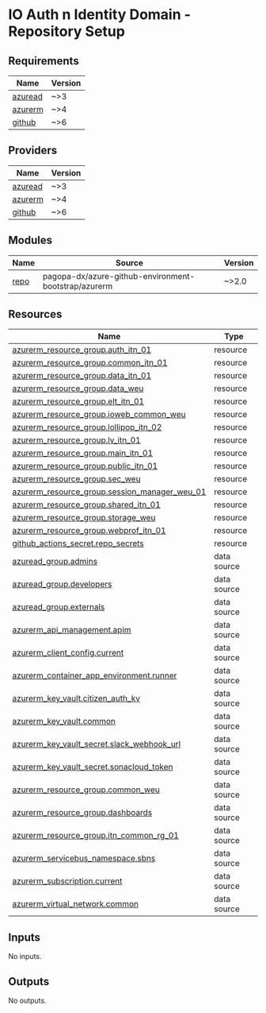 # IO Auth n Identity Domain - Repository Setup

<!-- markdownlint-disable -->
<!-- BEGIN_TF_DOCS -->
## Requirements

| Name | Version |
|------|---------|
| <a name="requirement_azuread"></a> [azuread](#requirement\_azuread) | ~>3 |
| <a name="requirement_azurerm"></a> [azurerm](#requirement\_azurerm) | ~>4 |
| <a name="requirement_github"></a> [github](#requirement\_github) | ~>6 |

## Providers

| Name | Version |
|------|---------|
| <a name="provider_azuread"></a> [azuread](#provider\_azuread) | ~>3 |
| <a name="provider_azurerm"></a> [azurerm](#provider\_azurerm) | ~>4 |
| <a name="provider_github"></a> [github](#provider\_github) | ~>6 |

## Modules

| Name | Source | Version |
|------|--------|---------|
| <a name="module_repo"></a> [repo](#module\_repo) | pagopa-dx/azure-github-environment-bootstrap/azurerm | ~>2.0 |

## Resources

| Name | Type |
|------|------|
| [azurerm_resource_group.auth_itn_01](https://registry.terraform.io/providers/hashicorp/azurerm/latest/docs/resources/resource_group) | resource |
| [azurerm_resource_group.common_itn_01](https://registry.terraform.io/providers/hashicorp/azurerm/latest/docs/resources/resource_group) | resource |
| [azurerm_resource_group.data_itn_01](https://registry.terraform.io/providers/hashicorp/azurerm/latest/docs/resources/resource_group) | resource |
| [azurerm_resource_group.data_weu](https://registry.terraform.io/providers/hashicorp/azurerm/latest/docs/resources/resource_group) | resource |
| [azurerm_resource_group.elt_itn_01](https://registry.terraform.io/providers/hashicorp/azurerm/latest/docs/resources/resource_group) | resource |
| [azurerm_resource_group.ioweb_common_weu](https://registry.terraform.io/providers/hashicorp/azurerm/latest/docs/resources/resource_group) | resource |
| [azurerm_resource_group.lollipop_itn_02](https://registry.terraform.io/providers/hashicorp/azurerm/latest/docs/resources/resource_group) | resource |
| [azurerm_resource_group.lv_itn_01](https://registry.terraform.io/providers/hashicorp/azurerm/latest/docs/resources/resource_group) | resource |
| [azurerm_resource_group.main_itn_01](https://registry.terraform.io/providers/hashicorp/azurerm/latest/docs/resources/resource_group) | resource |
| [azurerm_resource_group.public_itn_01](https://registry.terraform.io/providers/hashicorp/azurerm/latest/docs/resources/resource_group) | resource |
| [azurerm_resource_group.sec_weu](https://registry.terraform.io/providers/hashicorp/azurerm/latest/docs/resources/resource_group) | resource |
| [azurerm_resource_group.session_manager_weu_01](https://registry.terraform.io/providers/hashicorp/azurerm/latest/docs/resources/resource_group) | resource |
| [azurerm_resource_group.shared_itn_01](https://registry.terraform.io/providers/hashicorp/azurerm/latest/docs/resources/resource_group) | resource |
| [azurerm_resource_group.storage_weu](https://registry.terraform.io/providers/hashicorp/azurerm/latest/docs/resources/resource_group) | resource |
| [azurerm_resource_group.webprof_itn_01](https://registry.terraform.io/providers/hashicorp/azurerm/latest/docs/resources/resource_group) | resource |
| [github_actions_secret.repo_secrets](https://registry.terraform.io/providers/integrations/github/latest/docs/resources/actions_secret) | resource |
| [azuread_group.admins](https://registry.terraform.io/providers/hashicorp/azuread/latest/docs/data-sources/group) | data source |
| [azuread_group.developers](https://registry.terraform.io/providers/hashicorp/azuread/latest/docs/data-sources/group) | data source |
| [azuread_group.externals](https://registry.terraform.io/providers/hashicorp/azuread/latest/docs/data-sources/group) | data source |
| [azurerm_api_management.apim](https://registry.terraform.io/providers/hashicorp/azurerm/latest/docs/data-sources/api_management) | data source |
| [azurerm_client_config.current](https://registry.terraform.io/providers/hashicorp/azurerm/latest/docs/data-sources/client_config) | data source |
| [azurerm_container_app_environment.runner](https://registry.terraform.io/providers/hashicorp/azurerm/latest/docs/data-sources/container_app_environment) | data source |
| [azurerm_key_vault.citizen_auth_kv](https://registry.terraform.io/providers/hashicorp/azurerm/latest/docs/data-sources/key_vault) | data source |
| [azurerm_key_vault.common](https://registry.terraform.io/providers/hashicorp/azurerm/latest/docs/data-sources/key_vault) | data source |
| [azurerm_key_vault_secret.slack_webhook_url](https://registry.terraform.io/providers/hashicorp/azurerm/latest/docs/data-sources/key_vault_secret) | data source |
| [azurerm_key_vault_secret.sonacloud_token](https://registry.terraform.io/providers/hashicorp/azurerm/latest/docs/data-sources/key_vault_secret) | data source |
| [azurerm_resource_group.common_weu](https://registry.terraform.io/providers/hashicorp/azurerm/latest/docs/data-sources/resource_group) | data source |
| [azurerm_resource_group.dashboards](https://registry.terraform.io/providers/hashicorp/azurerm/latest/docs/data-sources/resource_group) | data source |
| [azurerm_resource_group.itn_common_rg_01](https://registry.terraform.io/providers/hashicorp/azurerm/latest/docs/data-sources/resource_group) | data source |
| [azurerm_servicebus_namespace.sbns](https://registry.terraform.io/providers/hashicorp/azurerm/latest/docs/data-sources/servicebus_namespace) | data source |
| [azurerm_subscription.current](https://registry.terraform.io/providers/hashicorp/azurerm/latest/docs/data-sources/subscription) | data source |
| [azurerm_virtual_network.common](https://registry.terraform.io/providers/hashicorp/azurerm/latest/docs/data-sources/virtual_network) | data source |

## Inputs

No inputs.

## Outputs

No outputs.
<!-- END_TF_DOCS -->
